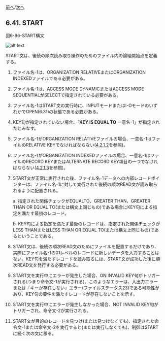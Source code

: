 <!--navi start-->
[前へ](6-40-2.md)/[次へ](6-42.md)
<!--navi end-->
## 6.41. START

図6-96-START構文

![alt text](Image/6-96-Start.png)

START文は、後続の順次読み取り操作のためのファイル内の論理開始点を定義する。

1. ファイル名-1は、ORGANIZATION RELATIVEまたはORGANIZATION INDEXEDファイルである必要がある。

2. ファイル名-1は、ACCESS MODE DYNAMICまたはACCESS MODE SEQUENTIALがSELECTで指定されている必要がある。

3. ファイル名-1はSTART文の実行時に、INPUTモードまたはI-OモードのいずれかでOPEN(6.31)の状態である必要がある。

4. KEY句が指定されていない場合、「**KEY IS EQUAL TO** 一意名-1」が指定されたとみなす。

5. ファイル名-1がORGANIZATION RELATIVEファイルの場合、一意名-1はファイルのRELATIVE KEYでなければならない([4.2.1.2](4-2-1-2.md)を参照)。

6. ファイル名-1がORGANIZATION INDEXEDファイルの場合、一意名-1はファイルのRECORD KEYまたはALTERNATE RECORD KEY項目の一つでなければならない([4.2.1.3](4-2-1-3.md)を参照)。

7. START文が正常に実行された後、ファイル名-1データへの内部レコードポインターは、ファイル名-1に対して実行された後続の順次READ文が読み取られるように配置される。

    a. 指定された関係チェックがEQUALTO、GREATER THAN、GREATER THAN OR EQUAL TO(または構文上同じもの)である場合にKEY句による指定を満たす最初のレコード。

    b. KEY句による指定を満たす最後のレコードは、指定された関係チェックがLESS THANまたはLESS THAN OR EQUAL TO(または構文上同じもの)であるということである。

8. START文は、後続の順次READ文のためにファイルを配置するだけであり、実際にファイル名-1の01レベルのレコードに新しいデータを入力することはない。KEY句を満たすレコードを読み取るには、START文が成功した後に順次READ文を発行する必要がある。

9. START文を実行中にエラーが発生した場合、ON INVALID KEY句がトリガーされる(つまり命令文-1が実行される)。このようなエラーは、入出力エラーまたは「キーが存在しない」エラー(ファイルステータス23)である可能性があり、KEY句の要件を満たすレコードが存在しないことを示す。

10. START文を実行中にエラーが発生しなかった場合、NOT INVALID KEY句がトリガーされ、命令文-2が実行される。

11.	START文が目的のレコードを見つけ(または見つけなくても)、指定された命令文-1または命令文-2を実行すると(または実行しなくても)、制御はSTARTに続く次の文に移る。
